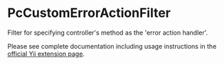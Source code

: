 PcCustomErrorActionFilter
=========================

Filter for specifying controller's method as the 'error action handler'.

Please see complete documentation including usage instructions in the [official Yii extension page](pccustomerroractionfilter).
